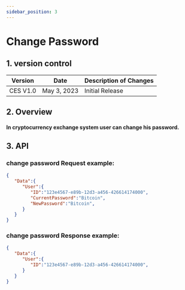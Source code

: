 ```yaml
---
sidebar_position: 3
---
```


# Change Password

## 1. version control

| Version  | Date        | Description of Changes |
| -------- | ----------- | ---------------------- |
| CES V1.0 | May 3, 2023 | Initial Release        |

## 2. Overview

#### In cryptocurrency exchange system user can change his password.


## 3. API

### change password Request example:

```json
{
   "Data":{
      "User":{
         "ID":"123e4567-e89b-12d3-a456-426614174000",
         "CurrentPassword":"Bitcoin",
         "NewPassword":"Bitcoin",
      }
   }
}
```

### change password Response example:

```json
{
   "Data":{
      "User":{
         "ID":"123e4567-e89b-12d3-a456-426614174000",
      }
   }
}
```